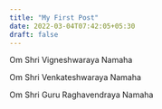 ```yaml
---
title: "My First Post"
date: 2022-03-04T07:42:05+05:30
draft: false
---
```



Om Shri Vigneshwaraya Namaha

Om Shri Venkateshwaraya Namaha

Om Shri Guru Raghavendraya Namaha


